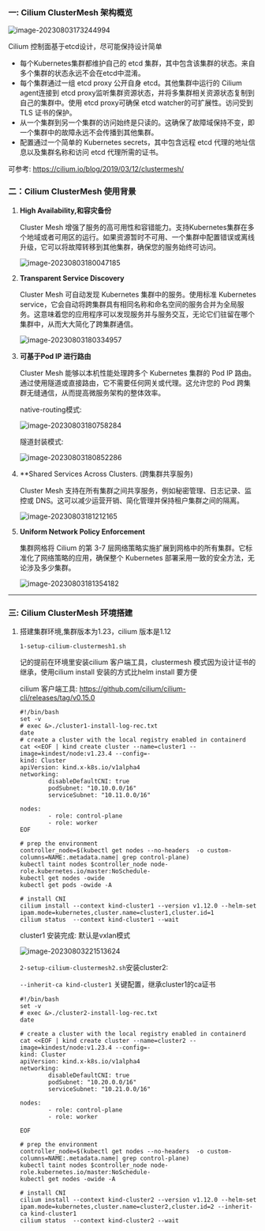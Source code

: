 ### 一: Cilium ClusterMesh 架构概览

![image-20230803173244994](./assets/image-20230803173244994.png)

Cilium 控制面基于etcd设计，尽可能保持设计简单

- 每个Kubernetes集群都维护自己的 etcd 集群，其中包含该集群的状态。来自多个集群的状态永远不会在etcd中混淆。
- 每个集群通过一组 etcd proxy 公开自身 etcd。其他集群中运行的 Cilium agent连接到 etcd proxy监听集群资源状态，并将多集群相关资源状态复制到自己的集群中。使用 etcd proxy可确保 etcd watcher的可扩展性。访问受到 TLS 证书的保护。
- 从一个集群到另一个集群的访问始终是只读的。这确保了故障域保持不变，即一个集群中的故障永远不会传播到其他集群。
- 配置通过一个简单的 Kubernetes secrets，其中包含远程 etcd 代理的地址信息以及集群名称和访问 etcd 代理所需的证书。

可参考: https://cilium.io/blog/2019/03/12/clustermesh/

### 二：Cilium ClusterMesh 使用背景

1. **High Availability,和容灾备份**

   Cluster Mesh 增强了服务的高可用性和容错能力。支持Kubernetes集群在多个地域或者可用区的运行。如果资源暂时不可用、一个集群中配置错误或离线升级，它可以将故障转移到其他集群，确保您的服务始终可访问。

   ![image-20230803180047185](./assets/image-20230803180047185.png)

   

2. **Transparent Service Discovery**

   Cluster Mesh 可自动发现 Kubernetes 集群中的服务。使用标准 Kubernetes service，它会自动将跨集群具有相同名称和命名空间的服务合并为全局服务。这意味着您的应用程序可以发现服务并与服务交互，无论它们驻留在哪个集群中，从而大大简化了跨集群通信。

   ![image-20230803180334957](./assets/image-20230803180334957.png) 



3. **可基于Pod IP 进行路由**

   Cluster Mesh 能够以本机性能处理跨多个 Kubernetes 集群的 Pod IP 路由。通过使用隧道或直接路由，它不需要任何网关或代理。这允许您的 Pod 跨集群无缝通信，从而提高微服务架构的整体效率。

   

   native-routing模式:

   ![image-20230803180758284](./assets/image-20230803180758284.png)

   隧道封装模式:

   ![image-20230803180852286](./assets/image-20230803180852286.png) 

   

4. **Shared Services Across Clusters. (跨集群共享服务)

   Cluster Mesh 支持在所有集群之间共享服务，例如秘密管理、日志记录、监控或 DNS。这可以减少运营开销、简化管理并保持租户集群之间的隔离。

   ![image-20230803181212165](./assets/image-20230803181212165.png)



5. **Uniform Network Policy Enforcement**

   集群网格将 Cilium 的第 3-7 层网络策略实施扩展到网格中的所有集群。它标准化了网络策略的应用，确保整个 Kubernetes 部署采用一致的安全方法，无论涉及多少集群。

   ![image-20230803181354182](./assets/image-20230803181354182.png) 

---

### 三: Cilium ClusterMesh 环境搭建

1. 搭建集群环境,集群版本为1.23，cilium 版本是1.12

   `1-setup-cilium-clustermesh1.sh`

   记的提前在环境里安装cilium 客户端工具，clustermesh 模式因为设计证书的继承，使用cilium install 安装的方式比helm install 要方便

   cilium 客户端工具: https://github.com/cilium/cilium-cli/releases/tag/v0.15.0

   ```shell
   #!/bin/bash
   set -v
   # exec &>./cluster1-install-log-rec.txt
   date
   # create a cluster with the local registry enabled in containerd
   cat <<EOF | kind create cluster --name=cluster1 --image=kindest/node:v1.23.4 --config=-
   kind: Cluster
   apiVersion: kind.x-k8s.io/v1alpha4
   networking:
           disableDefaultCNI: true
           podSubnet: "10.10.0.0/16"
           serviceSubnet: "10.11.0.0/16"
   
   nodes:
           - role: control-plane
           - role: worker
   EOF
   
   # prep the environment
   controller_node=$(kubectl get nodes --no-headers  -o custom-columns=NAME:.metadata.name| grep control-plane)
   kubectl taint nodes $controller_node node-role.kubernetes.io/master:NoSchedule-
   kubectl get nodes -owide
   kubectl get pods -owide -A
   
   # install CNI
   cilium install --context kind-cluster1 --version v1.12.0 --helm-set ipam.mode=kubernetes,cluster.name=cluster1,cluster.id=1
   cilium status  --context kind-cluster1 --wait
   ```

   cluster1 安装完成: 默认是vxlan模式

   ![image-20230803221513624](./assets/image-20230803221513624.png) 

   

   `2-setup-cilium-clustermesh2.sh`安装cluster2:

   `--inherit-ca kind-cluster1` 关键配置，继承cluster1的ca证书

   ```shell
   #!/bin/bash
   set -v
   # exec &>./cluster2-install-log-rec.txt
   date
   
   # create a cluster with the local registry enabled in containerd
   cat <<EOF | kind create cluster --name=cluster2 --image=kindest/node:v1.23.4 --config=-
   kind: Cluster
   apiVersion: kind.x-k8s.io/v1alpha4
   networking:
           disableDefaultCNI: true
           podSubnet: "10.20.0.0/16"
           serviceSubnet: "10.21.0.0/16"
   
   nodes:
           - role: control-plane
           - role: worker
   
   EOF
   
   # prep the environment
   controller_node=$(kubectl get nodes --no-headers  -o custom-columns=NAME:.metadata.name| grep control-plane)
   kubectl taint nodes $controller_node node-role.kubernetes.io/master:NoSchedule-
   kubectl get nodes -owide -A
   
   # install CNI
   cilium install --context kind-cluster2 --version v1.12.0 --helm-set ipam.mode=kubernetes,cluster.name=cluster2,cluster.id=2 --inherit-ca kind-cluster1
   cilium status  --context kind-cluster2 --wait
   ```

   

   